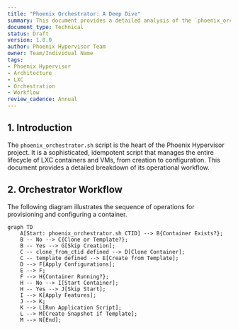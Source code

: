 ```yaml
---
title: "Phoenix Orchestrator: A Deep Dive"
summary: This document provides a detailed analysis of the `phoenix_orchestrator.sh` script's workflow, illustrating the sequence of operations for provisioning and configuring a container.
document_type: Technical
status: Draft
version: 1.0.0
author: Phoenix Hypervisor Team
owner: Team/Individual Name
tags:
- Phoenix Hypervisor
- Architecture
- LXC
- Orchestration
- Workflow
review_cadence: Annual
---
```


## 1. Introduction

The `phoenix_orchestrator.sh` script is the heart of the Phoenix Hypervisor project. It is a sophisticated, idempotent script that manages the entire lifecycle of LXC containers and VMs, from creation to configuration. This document provides a detailed breakdown of its operational workflow.

## 2. Orchestrator Workflow

The following diagram illustrates the sequence of operations for provisioning and configuring a container.

```mermaid
graph TD
    A[Start: phoenix_orchestrator.sh CTID] --> B{Container Exists?};
    B -- No --> C{Clone or Template?};
    B -- Yes --> G[Skip Creation];
    C -- clone_from_ctid defined --> D[Clone Container];
    C -- template defined --> E[Create from Template];
    D --> F[Apply Configurations];
    E --> F;
    F --> H{Container Running?};
    H -- No --> I[Start Container];
    H -- Yes --> J[Skip Start];
    I --> K[Apply Features];
    J --> K;
    K --> L[Run Application Script];
    L --> M[Create Snapshot if Template];
    M --> N[End];